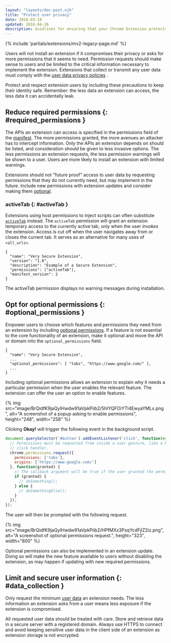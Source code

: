```yaml
---
layout: "layouts/doc-post.njk"
title: "Protect user privacy"
date: 2018-03-18
updated: 2018-04-26
description: Guidlines for ensuring that your Chrome Extension protects user privacy.
---
```


{% include 'partials/extensions/mv2-legacy-page.md' %}

Users will not install an extension if it compromises their privacy or asks for more permissions
that it seems to need. Permission requests should make sense to users and be limited to the critical
information necessary to implement the extension. Extensions that collect or transmit any user data
must comply with the [user data privacy policies][1] .

Protect and respect extension users by including these precautions to keep their identity safe.
Remember: the less data an extension can access, the less data it can accidentally leak.

## Reduce required permissions {: #required_permissions }

The APIs an extension can access is specified in the permissions field of the [manifest][2]. The
more permissions granted, the more avenues an attacker has to intercept information. Only the APIs
an extension depends on should be listed, and consideration should be given to less invasive
options. The less permissions an extension requests, the less permission warnings will be shown to a
user. Users are more likely to install an extension with limited warnings.

Extensions should not "future proof" access to user data by requesting permissions that they do not
currently need, but may implement in the future. Include new permissions with extension updates and
consider making them [optional][3].

### activeTab {: #activeTab }

Extensions using host permissions to inject scripts can often substitute [`activeTab`][4] instead.
The `activeTab` permission will grant an extension temporary access to the currently active tab,
only when the user _invokes_ the extension. Access is cut off when the user navigates away from or
closes the current tab. It serves as an alternative for many uses of `<all_urls>`.

```json/4
{
  "name": "Very Secure Extension",
  "version": "1.0",
  "description": "Example of a Secure Extension",
  "permissions": ["activeTab"],
  "manifest_version": 2
}
```

The activeTab permission displays no warning messages during installation.

## Opt for optional permissions {: #optional_permissions }

Empower users to choose which features and permissions they need from an extension by including
[optional permissions][5]. If a feature is not essential to the core functionality of an extension,
make it optional and move the API or domain into the `optional_permissions` field.

```json/3
{
  "name": "Very Secure Extension",
  ...
  "optional_permissions": [ "tabs", "https://www.google.com/" ],
  ...
}
```

Including optional permissions allows an extension to explain why it needs a particular permission
when the user enables the relevant feature. The extension can offer the user an option to enable
features.

{% img src="image/BrQidfK9jaQyIHwdw91aVpkPiib2/5hIYQFOiYTl4EwyaYMLx.png", 
       alt="A screenshot of a popup asking to enable permissions", height="248", width="258" %}

Clicking **Okay!** will trigger the following event in the background script.

```js
document.querySelector('#button').addEventListener('click', function(event) {
  // Permissions must be requested from inside a user gesture, like a button's
  // click handler.
  chrome.permissions.request({
    permissions: ['tabs'],
    origins: ['https://www.google.com/']
  }, function(granted) {
    // The callback argument will be true if the user granted the permissions.
    if (granted) {
      // doSomething();
    } else {
      // doSomethingElse();
    }
  });
});
```

The user will then be prompted with the following request.

{% img src="image/BrQidfK9jaQyIHwdw91aVpkPiib2/HPfMXx3PsqYcdFjlZ2iz.png",
       alt="A screenshot of optional permissions request.", height="323", width="800" %}

Optional permissions can also be implemented in an extension update. Doing so will make the new
feature available to users without disabling the extension, as may happen if updating with new
required permissions.

## Limit and secure user information {: #data_collection }

Only request the minimum [user data][6] an extension needs. The less information an extension asks
from a user means less exposure if the extension is compromised.

All requested user data should be treated with care. Store and retrieve data in a secure server with
a registered domain. Always use HTTPS to connect and avoid keeping sensitive user data in the client
side of an extension as extension storage is not encrypted.

[1]: /docs/webstore/program_policies#userdata
[2]: /manifest
[3]: #optional_permissions
[4]: /activeTab
[5]: /permissions#manifest
[6]: /webstore/user_data
